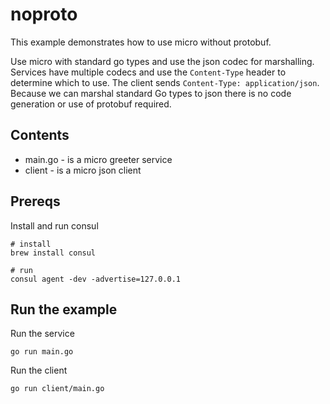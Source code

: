 # noproto

This example demonstrates how to use micro without protobuf.

Use micro with standard go types and use the json codec for marshalling. Services have multiple codecs and use the `Content-Type` 
header to determine which to use. The client sends `Content-Type: application/json`. Because we can marshal standard Go types to 
json there is no code generation or use of protobuf required.

## Contents

- main.go - is a micro greeter service
- client - is a micro json client

## Prereqs

Install and run consul

```shell
# install
brew install consul

# run
consul agent -dev -advertise=127.0.0.1
```

## Run the example

Run the service

```shell
go run main.go
```

Run the client

```shell
go run client/main.go
```
